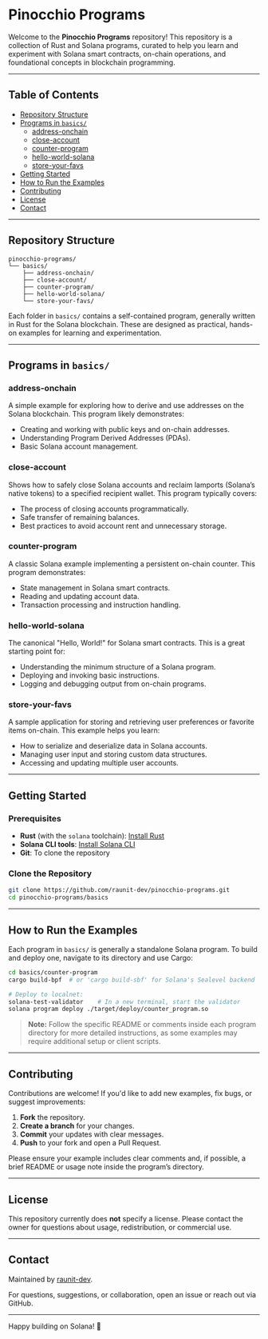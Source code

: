 # Pinocchio Programs

Welcome to the **Pinocchio Programs** repository! This repository is a collection of Rust and Solana programs, curated to help you learn and experiment with Solana smart contracts, on-chain operations, and foundational concepts in blockchain programming.

---

## Table of Contents

- [Repository Structure](#repository-structure)
- [Programs in `basics/`](#programs-in-basics)
  - [address-onchain](#address-onchain)
  - [close-account](#close-account)
  - [counter-program](#counter-program)
  - [hello-world-solana](#hello-world-solana)
  - [store-your-favs](#store-your-favs)
- [Getting Started](#getting-started)
- [How to Run the Examples](#how-to-run-the-examples)
- [Contributing](#contributing)
- [License](#license)
- [Contact](#contact)

---

## Repository Structure

```
pinocchio-programs/
└── basics/
    ├── address-onchain/
    ├── close-account/
    ├── counter-program/
    ├── hello-world-solana/
    └── store-your-favs/
```

Each folder in `basics/` contains a self-contained program, generally written in Rust for the Solana blockchain. These are designed as practical, hands-on examples for learning and experimentation.

---

## Programs in `basics/`

### address-onchain

A simple example for exploring how to derive and use addresses on the Solana blockchain. This program likely demonstrates:
- Creating and working with public keys and on-chain addresses.
- Understanding Program Derived Addresses (PDAs).
- Basic Solana account management.

### close-account

Shows how to safely close Solana accounts and reclaim lamports (Solana’s native tokens) to a specified recipient wallet. This program typically covers:
- The process of closing accounts programmatically.
- Safe transfer of remaining balances.
- Best practices to avoid account rent and unnecessary storage.

### counter-program

A classic Solana example implementing a persistent on-chain counter. This program demonstrates:
- State management in Solana smart contracts.
- Reading and updating account data.
- Transaction processing and instruction handling.

### hello-world-solana

The canonical "Hello, World!" for Solana smart contracts. This is a great starting point for:
- Understanding the minimum structure of a Solana program.
- Deploying and invoking basic instructions.
- Logging and debugging output from on-chain programs.

### store-your-favs

A sample application for storing and retrieving user preferences or favorite items on-chain. This example helps you learn:
- How to serialize and deserialize data in Solana accounts.
- Managing user input and storing custom data structures.
- Accessing and updating multiple user accounts.

---

## Getting Started

### Prerequisites

- **Rust** (with the `solana` toolchain): [Install Rust](https://rustup.rs/)
- **Solana CLI tools**: [Install Solana CLI](https://docs.solana.com/cli/install-solana-cli-tools)
- **Git**: To clone the repository

### Clone the Repository

```bash
git clone https://github.com/raunit-dev/pinocchio-programs.git
cd pinocchio-programs/basics
```

---

## How to Run the Examples

Each program in `basics/` is generally a standalone Solana program. To build and deploy one, navigate to its directory and use Cargo:

```bash
cd basics/counter-program
cargo build-bpf  # or 'cargo build-sbf' for Solana's Sealevel backend

# Deploy to localnet:
solana-test-validator    # In a new terminal, start the validator
solana program deploy ./target/deploy/counter_program.so
```

> **Note:** Follow the specific README or comments inside each program directory for more detailed instructions, as some examples may require additional setup or client scripts.

---

## Contributing

Contributions are welcome! If you'd like to add new examples, fix bugs, or suggest improvements:

1. **Fork** the repository.
2. **Create a branch** for your changes.
3. **Commit** your updates with clear messages.
4. **Push** to your fork and open a Pull Request.

Please ensure your example includes clear comments and, if possible, a brief README or usage note inside the program’s directory.

---

## License

This repository currently does **not** specify a license. Please contact the owner for questions about usage, redistribution, or commercial use.

---

## Contact

Maintained by [raunit-dev](https://github.com/raunit-dev).

For questions, suggestions, or collaboration, open an issue or reach out via GitHub.

---

Happy building on Solana! 🚀
